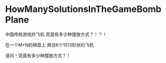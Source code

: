 # HowManySolutionsInTheGameBombPlane
中国传统游戏炸飞机 究竟有多少种摆放方式？！？！

在一个M*N的棋盘上 拜访K个1513形状的飞机

请问！究竟有多少种摆放方式？！
